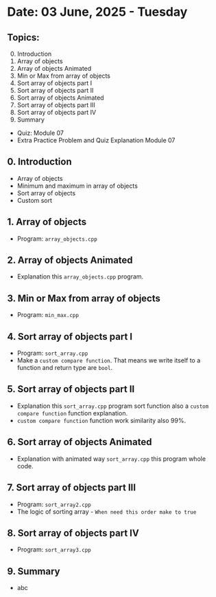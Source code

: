 # Date: 03 June, 2025 - Tuesday

## Topics:
0. Introduction
1. Array of objects
2. Array of objects Animated
3. Min or Max from array of objects
4. Sort array of objects part I
5. Sort array of objects part II
6. Sort array of objects Animated
7. Sort array of objects part III
8. Sort array of objects part IV
9. Summary
- Quiz: Module 07
- Extra Practice Problem and Quiz Explanation Module 07

## 0. Introduction
- Array of objects
- Minimum and maximum in array of objects
- Sort array of objects
- Custom sort

## 1. Array of objects
- Program: `array_objects.cpp`

## 2. Array of objects Animated
- Explanation this `array_objects.cpp` program.

## 3. Min or Max from array of objects
- Program: `min_max.cpp`

## 4. Sort array of objects part I
- Program: `sort_array.cpp`
- Make a `custom compare function`. That means we write itself to a function and return type are `bool`.

## 5. Sort array of objects part II
- Explanation this `sort_array.cpp` program sort function also a `custom compare function` function explanation.
- `custom compare function` function work similarity also 99%.

## 6. Sort array of objects Animated
- Explanation with animated way `sort_array.cpp` this program whole code.

## 7. Sort array of objects part III
- Program: `sort_array2.cpp`
- The logic of sorting array - `When need this order make to true`

## 8. Sort array of objects part IV
- Program: `sort_array3.cpp`

## 9. Summary
- abc